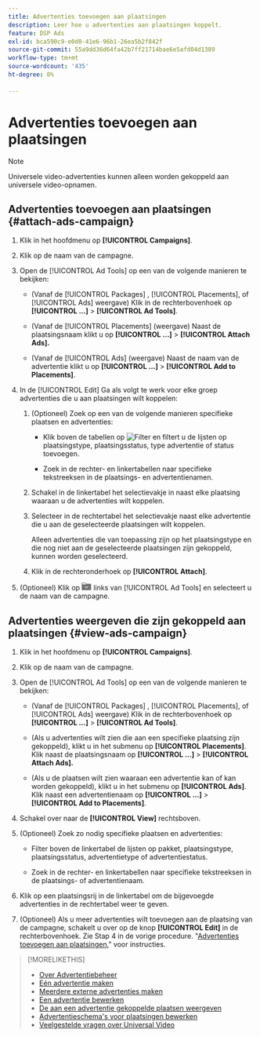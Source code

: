 ```yaml
---
title: Advertenties toevoegen aan plaatsingen
description: Leer hoe u advertenties aan plaatsingen koppelt.
feature: DSP Ads
exl-id: bca590c9-e0d0-41e6-96b1-26ea5b2f842f
source-git-commit: 55a9dd36d64fa42b7ff21714bae6e5afd04d1389
workflow-type: tm+mt
source-wordcount: '435'
ht-degree: 0%

---
```


# Advertenties toevoegen aan plaatsingen

>[!NOTE]
>
>Universele video-advertenties kunnen alleen worden gekoppeld aan universele video-opnamen.

## Advertenties toevoegen aan plaatsingen {#attach-ads-campaign}

1. Klik in het hoofdmenu op **[!UICONTROL Campaigns]**.

1. Klik op de naam van de campagne.

1. Open de [!UICONTROL Ad Tools] op een van de volgende manieren te bekijken:

   * (Vanaf de [!UICONTROL Packages] , [!UICONTROL Placements], of [!UICONTROL Ads] weergave) Klik in de rechterbovenhoek op **[!UICONTROL ...]** > **[!UICONTROL Ad Tools]**.

   * (Vanaf de [!UICONTROL Placements] (weergave) Naast de plaatsingsnaam klikt u op  **[!UICONTROL ...]** > **[!UICONTROL Attach Ads].**

   * (Vanaf de [!UICONTROL Ads] (weergave) Naast de naam van de advertentie klikt u op  **[!UICONTROL ...]** > **[!UICONTROL Add to Placements]**.

1. In de [!UICONTROL Edit] Ga als volgt te werk voor elke groep advertenties die u aan plaatsingen wilt koppelen:

   1. (Optioneel) Zoek op een van de volgende manieren specifieke plaatsen en advertenties:

      * Klik boven de tabellen op ![Filter](/help/dsp/assets/filter.png) en filtert u de lijsten op plaatsingstype, plaatsingsstatus, type advertentie of status toevoegen.

      * Zoek in de rechter- en linkertabellen naar specifieke tekstreeksen in de plaatsings- en advertentienamen.

   1. Schakel in de linkertabel het selectievakje in naast elke plaatsing waaraan u de advertenties wilt koppelen.

   1. Selecteer in de rechtertabel het selectievakje naast elke advertentie die u aan de geselecteerde plaatsingen wilt koppelen.

      Alleen advertenties die van toepassing zijn op het plaatsingstype en die nog niet aan de geselecteerde plaatsingen zijn gekoppeld, kunnen worden geselecteerd.

   1. Klik in de rechteronderhoek op  **[!UICONTROL Attach]**.

1. (Optioneel) Klik op ![Terug naar map](/help/dsp/assets/breadcrumb-return.png "Terug naar map") links van [!UICONTROL Ad Tools] en selecteert u de naam van de campagne.

## Advertenties weergeven die zijn gekoppeld aan plaatsingen {#view-ads-campaign}

<!-- should be a separate page, combined with "List the Placements Associated with an Ad" (although that pertains to a single ad only), or maybe just rename this topic -->

1. Klik in het hoofdmenu op **[!UICONTROL Campaigns]**.

1. Klik op de naam van de campagne.

1. Open de [!UICONTROL Ad Tools] op een van de volgende manieren te bekijken:

   * (Vanaf de [!UICONTROL Packages] , [!UICONTROL Placements], of [!UICONTROL Ads] weergave) Klik in de rechterbovenhoek op **[!UICONTROL ...]** > **[!UICONTROL Ad Tools]**.

   * (Als u advertenties wilt zien die aan een specifieke plaatsing zijn gekoppeld), klikt u in het submenu op **[!UICONTROL Placements]**. Klik naast de plaatsingsnaam op  **[!UICONTROL ...]** > **[!UICONTROL Attach Ads].**

   * (Als u de plaatsen wilt zien waaraan een advertentie kan of kan worden gekoppeld), klikt u in het submenu op **[!UICONTROL Ads]**. Klik naast een advertentienaam op  **[!UICONTROL ...]** > **[!UICONTROL Add to Placements]**.

1. Schakel over naar de **[!UICONTROL View]** rechtsboven.

1. (Optioneel) Zoek zo nodig specifieke plaatsen en advertenties:

   * Filter boven de linkertabel de lijsten op pakket, plaatsingstype, plaatsingsstatus, advertentietype of advertentiestatus.

   * Zoek in de rechter- en linkertabellen naar specifieke tekstreeksen in de plaatsings- of advertentienaam.

1. Klik op een plaatsingsrij in de linkertabel om de bijgevoegde advertenties in de rechtertabel weer te geven.

1. (Optioneel) Als u meer advertenties wilt toevoegen aan de plaatsing van de campagne, schakelt u over op de knop **[!UICONTROL Edit]** in de rechterbovenhoek. Zie Stap 4 in de vorige procedure. &quot;[Advertenties toevoegen aan plaatsingen](#attach-ads-campaign),&quot; voor instructies.

>[!MORELIKETHIS]
>
>* [Over Advertentiebeheer](ad-about.md)
>* [Eén advertentie maken](ad-create.md)
>* [Meerdere externe advertenties maken](ad-create-multiple.md)
>* [Een advertentie bewerken](ad-edit.md)
>* [De aan een advertentie gekoppelde plaatsen weergeven](ad-list-placements.md)
>* [Advertentieschema&#39;s voor plaatsingen bewerken](/help/dsp/campaign-management/placements/placement-edit-ad-schedule.md)
>* [Veelgestelde vragen over Universal Video](/help/dsp/campaign-management/faq-universal-video.md)
